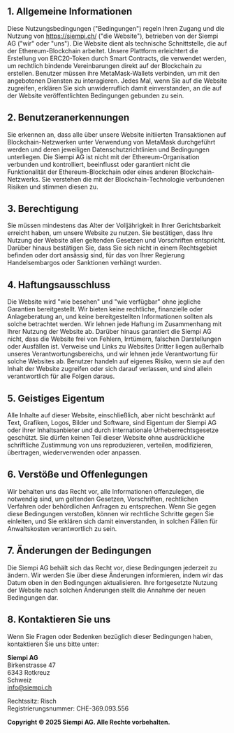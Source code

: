 ## 1. Allgemeine Informationen
Diese Nutzungsbedingungen ("Bedingungen") regeln Ihren Zugang und die Nutzung von https://siempi.ch/ ("die Website"), betrieben von der Siempi AG ("wir" oder "uns"). Die Website dient als technische Schnittstelle, die auf der Ethereum-Blockchain arbeitet. Unsere Plattform erleichtert die Erstellung von ERC20-Token durch Smart Contracts, die verwendet werden, um rechtlich bindende Vereinbarungen direkt auf der Blockchain zu erstellen. Benutzer müssen ihre MetaMask-Wallets verbinden, um mit den angebotenen Diensten zu interagieren. Jedes Mal, wenn Sie auf die Website zugreifen, erklären Sie sich unwiderruflich damit einverstanden, an die auf der Website veröffentlichten Bedingungen gebunden zu sein.

## 2. Benutzeranerkennungen
Sie erkennen an, dass alle über unsere Website initiierten Transaktionen auf Blockchain-Netzwerken unter Verwendung von MetaMask durchgeführt werden und deren jeweiligen Datenschutzrichtlinien und Bedingungen unterliegen. Die Siempi AG ist nicht mit der Ethereum-Organisation verbunden und kontrolliert, beeinflusst oder garantiert nicht die Funktionalität der Ethereum-Blockchain oder eines anderen Blockchain-Netzwerks. Sie verstehen die mit der Blockchain-Technologie verbundenen Risiken und stimmen diesen zu.

## 3. Berechtigung
Sie müssen mindestens das Alter der Volljährigkeit in Ihrer Gerichtsbarkeit erreicht haben, um unsere Website zu nutzen. Sie bestätigen, dass Ihre Nutzung der Website allen geltenden Gesetzen und Vorschriften entspricht. Darüber hinaus bestätigen Sie, dass Sie sich nicht in einem Rechtsgebiet befinden oder dort ansässig sind, für das von Ihrer Regierung Handelsembargos oder Sanktionen verhängt wurden.

## 4. Haftungsausschluss
Die Website wird "wie besehen" und "wie verfügbar" ohne jegliche Garantien bereitgestellt. Wir bieten keine rechtliche, finanzielle oder Anlageberatung an, und keine bereitgestellten Informationen sollten als solche betrachtet werden. Wir lehnen jede Haftung im Zusammenhang mit Ihrer Nutzung der Website ab. Darüber hinaus garantiert die Siempi AG nicht, dass die Website frei von Fehlern, Irrtümern, falschen Darstellungen oder Ausfällen ist. Verweise und Links zu Websites Dritter liegen außerhalb unseres Verantwortungsbereichs, und wir lehnen jede Verantwortung für solche Websites ab. Benutzer handeln auf eigenes Risiko, wenn sie auf den Inhalt der Website zugreifen oder sich darauf verlassen, und sind allein verantwortlich für alle Folgen daraus.

## 5. Geistiges Eigentum
Alle Inhalte auf dieser Website, einschließlich, aber nicht beschränkt auf Text, Grafiken, Logos, Bilder und Software, sind Eigentum der Siempi AG oder ihrer Inhaltsanbieter und durch internationale Urheberrechtsgesetze geschützt. Sie dürfen keinen Teil dieser Website ohne ausdrückliche schriftliche Zustimmung von uns reproduzieren, verteilen, modifizieren, übertragen, wiederverwenden oder anpassen.

## 6. Verstöße und Offenlegungen
Wir behalten uns das Recht vor, alle Informationen offenzulegen, die notwendig sind, um geltenden Gesetzen, Vorschriften, rechtlichen Verfahren oder behördlichen Anfragen zu entsprechen. Wenn Sie gegen diese Bedingungen verstoßen, können wir rechtliche Schritte gegen Sie einleiten, und Sie erklären sich damit einverstanden, in solchen Fällen für Anwaltskosten verantwortlich zu sein.

## 7. Änderungen der Bedingungen
Die Siempi AG behält sich das Recht vor, diese Bedingungen jederzeit zu ändern. Wir werden Sie über diese Änderungen informieren, indem wir das Datum oben in den Bedingungen aktualisieren. Ihre fortgesetzte Nutzung der Website nach solchen Änderungen stellt die Annahme der neuen Bedingungen dar.

## 8. Kontaktieren Sie uns
Wenn Sie Fragen oder Bedenken bezüglich dieser Bedingungen haben, kontaktieren Sie uns bitte unter:

**Siempi AG**  
Birkenstrasse 47  
6343 Rotkreuz  
Schweiz  
info@siempi.ch

Rechtssitz: Risch  
Registrierungsnummer: CHE-369.093.556

**Copyright © 2025 Siempi AG. Alle Rechte vorbehalten.** 
